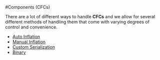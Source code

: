 #Components (CFCs)

There are a lot of different ways to handle **CFCs** and we allow for several different methods of handling them that come with varying degrees of control and convenience.

* [Auto Inflation](components/auto_inflation.md)
* [Manual Inflation](components/manual_inflation.md)
* [Custom Serialization](components/custom_serialization.md)
* [Binary](components/binary.md)